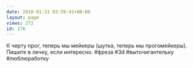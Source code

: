 ```yaml
---
date: 2018-01-31 03:59:41+00:00
layout: page
views: 272
id: 176
---
```


К черту прог, теперь мы мейкеры (шутка, теперь мы прогомейкеры). Пишите в личку, если интересно.
#фреза #3d #выточигантельку #люблюработку


